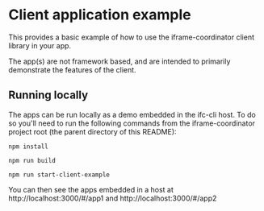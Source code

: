# Client application example

This provides a basic example of how to use the iframe-coordinator client library in your app.

The app(s) are not framework based, and are intended to primarily demonstrate the features of the client.

## Running locally

The apps can be run locally as a demo embedded in the ifc-cli host. To do so you'll need to run the following
commands from the iframe-coordinator project root (the parent directory of this README):

`npm install`

`npm run build`

`npm run start-client-example`

You can then see the apps embedded in a host at http://localhost:3000/#/app1 and http://localhost:3000/#/app2
